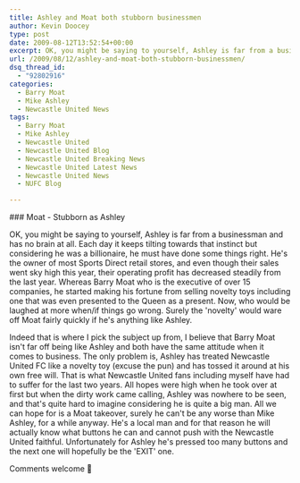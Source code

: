 ```yaml
---
title: Ashley and Moat both stubborn businessmen
author: Kevin Doocey
type: post
date: 2009-08-12T13:52:54+00:00
excerpt: OK, you might be saying to yourself, Ashley is far from a businessman and has no brain at all. Each day it keeps
url: /2009/08/12/ashley-and-moat-both-stubborn-businessmen/
dsq_thread_id:
  - "92802916"
categories:
  - Barry Moat
  - Mike Ashley
  - Newcastle United News
tags:
  - Barry Moat
  - Mike Ashley
  - Newcastle United
  - Newcastle United Blog
  - Newcastle United Breaking News
  - Newcastle United Latest News
  - Newcastle United News
  - NUFC Blog

---
```

### Moat - Stubborn as Ashley

OK, you might be saying to yourself, Ashley is far from a businessman and has no brain at all. Each day it keeps tilting towards that instinct but considering he was a billionaire, he must have done some things right. He's  the owner of most Sports Direct retail stores, and even though their sales went sky high this year, their operating profit has decreased steadily from the last year. Whereas Barry Moat who is the executive of over 15 companies, he started making his fortune from selling novelty toys including one that was even presented to the Queen as a present. Now, who would be laughed at more when/if things go wrong. Surely the 'novelty' would ware off Moat fairly quickly if he's anything like Ashley.

Indeed that is where I pick the subject up from, I believe that Barry Moat isn't far off being like Ashley and both have the same attitude when it comes to business. The only problem is, Ashley has treated Newcastle United FC like a novelty toy (excuse the pun) and has tossed it around at his own free will. That is what Newcastle United fans including myself have had to suffer for the last two years. All hopes were high when he took over at first but when the dirty work came calling, Ashley was nowhere to be seen, and that's quite hard to imagine considering he is quite a big man. All we can hope for is a Moat takeover, surely he can't be any worse than Mike Ashley, for a while anyway. He's a local man and for that reason he will actually know what buttons he can and cannot push with the Newcastle United faithful. Unfortunately for Ashley he's pressed too many buttons and the next one will hopefully be the 'EXIT' one.

Comments welcome 🙂
